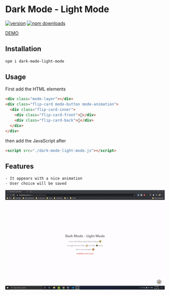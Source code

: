 # Dark Mode - Light Mode

[![version](https://img.shields.io/npm/v/dark-mode-light-mode.svg)](https://www.npmjs.com/package/dark-mode-light-mode) [![npm downloads](https://img.shields.io/npm/dm/dark-mode-light-mode.svg)](https://npm-stat.com/charts.html?package=dark-mode-light-mode&from=2020-12-23)

[DEMO](https://refatalsakka.github.io/dark-mode-light-mode/)

## Installation
```sh
npm i dark-mode-light-mode
```
## Usage
First add the HTML elements

```html
<div class="mode-layer"></div>
<div class="flip-card mode-button mode-animation">
  <div class="flip-card-inner">
    <div class="flip-card-front">🌙</div>
    <div class="flip-card-back">🔆</div>
  </div>
</div>
```

then add the JavaScript after
```html
<script src="./dark-mode-light-mode.js"></script>
```

## Features
    - It appears with a nice animation
    - User choice will be saved

![](https://raw.githubusercontent.com/refatalsakka/dark-mode-light-mode/master/dark-mode-light-mode.gif)

